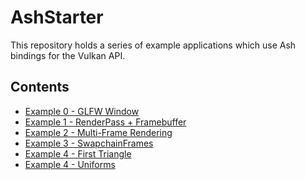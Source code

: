 # AshStarter

This repository holds a series of example applications which use Ash bindings
for the Vulkan API.

## Contents

- [Example 0 - GLFW Window](./examples/e0)
- [Example 1 - RenderPass + Framebuffer](./examples/e1)
- [Example 2 - Multi-Frame Rendering](./examples/e2)
- [Example 3 - SwapchainFrames](./examples/e3)
- [Example 4 - First Triangle](./examples/e4)
- [Example 4 - Uniforms](./examples/e5)
